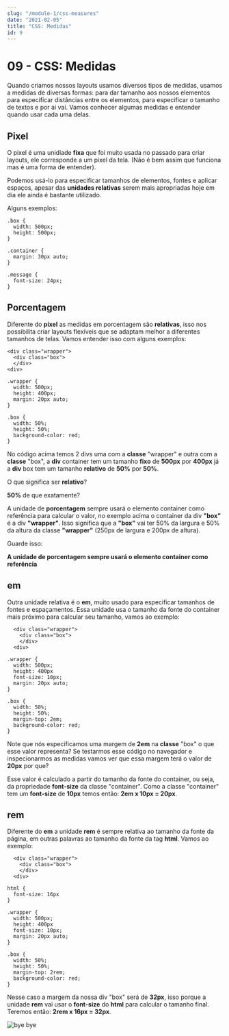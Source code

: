 ```yaml
---
slug: "/module-1/css-measures"
date: "2021-02-05"
title: "CSS: Medidas"
id: 9
---
```



# 09 - CSS: Medidas

Quando criamos nossos layouts usamos diversos tipos de medidas, usamos a medidas de diversas formas: para dar tamanho aos nossos elementos para especificar distâncias entre os elementos, para especificar o tamanho de textos e por ai vai. Vamos conhecer algumas medidas e entender quando usar cada uma delas.

## Pixel

O pixel é uma unidiade **fixa** que foi muito usada no passado para criar layouts, ele corresponde a um pixel da tela. \(Não é bem assim que funciona mas é uma forma de entender\).

Podemos usá-lo para especificar tamanhos de elementos, fontes e aplicar espaços, apesar das **unidades relativas** serem mais apropriadas hoje em dia ele ainda é bastante utilizado.

Alguns exemplos:

```text
.box {
  width: 500px;
  height: 500px;
}
```

```text
.container {
  margin: 30px auto;
}
```

```text
.message {
  font-size: 24px;
}
```

## Porcentagem

Diferente do **pixel** as medidas em porcentagem são **relativas**, isso nos possibilita criar layouts flexíveis que se adaptam melhor a diferentes tamanhos de telas. Vamos entender isso com alguns exemplos:

```text
<div class="wrapper">
  <div class="box">
  </div>
<div>
```

```text
.wrapper {
  width: 500px;
  height: 400px;
  margin: 20px auto;
}

.box {
  width: 50%;
  height: 50%;
  background-color: red;
}
```

No código acima temos 2 divs uma com a **classe** "wrapper" e outra com a **classe** "box", a **div** container tem um tamanho **fixo** de **500px** por **400px** já a **div** box tem um tamanho **relativo** de **50%** por **50%**.

O que significa ser **relativo**?

**50%** de que exatamente?

A unidade de **porcentagem** sempre usará o elemento container como referência para calcular o valor, no exemplo acima o container da div **"box"** é a div **"wrapper"**. Isso significa que a **"box"** vai ter 50% da largura e 50% da altura da classe **"wrapper"** \(250px de largura e 200px de altura\).

Guarde isso:

**A unidade de porcentagem sempre usará o elemento container como referência**

## em

Outra unidade relativa é o **em**, muito usado para especificar tamanhos de fontes e espaçamentos. Essa unidade usa o tamanho da fonte do container mais próximo para calcular seu tamanho, vamos ao exemplo:

```text
  <div class="wrapper">
    <div class="box">
    </div>
  <div>
```

```text
.wrapper {
  width: 500px;
  height: 400px
  font-size: 10px;
  margin: 20px auto;
}

.box {
  width: 50%;
  height: 50%;
  margin-top: 2em;
  background-color: red;
}
```

Note que nós especificamos uma margem de **2em** na **classe** "box" o que esse valor representa? Se testarmos esse código no navegador e inspecionarmos as medidas vamos ver que essa margem terá o valor de **20px** por que?

Esse valor é calculado a partir do tamanho da fonte do container, ou seja, da propriedade **font-size** da classe "container". Como a classe "container" tem um **font-size** de **10px** temos então: **2em x 10px = 20px**.

## rem

Diferente do **em** a unidade **rem** é sempre relativa ao tamanho da fonte da página, em outras palavras ao tamanho da fonte da tag **html**. Vamos ao exemplo:

```text
  <div class="wrapper">
    <div class="box">
    </div>
  <div>
```

```text
html {
  font-size: 16px
}

.wrapper {
  width: 500px;
  height: 400px
  font-size: 10px;
  margin: 20px auto;
}

.box {
  width: 50%;
  height: 50%;
  margin-top: 2rem;
  background-color: red;
}
```

Nesse caso a margem da nossa div "box" será de **32px**, isso porque a unidade **rem** vai usar o **font-size** do **html** para calcular o tamanho final. Teremos então: **2rem x 16px = 32px**.

![bye bye](https://media.giphy.com/media/5T0kggDfBvLhSsrNM2/giphy.gif)

